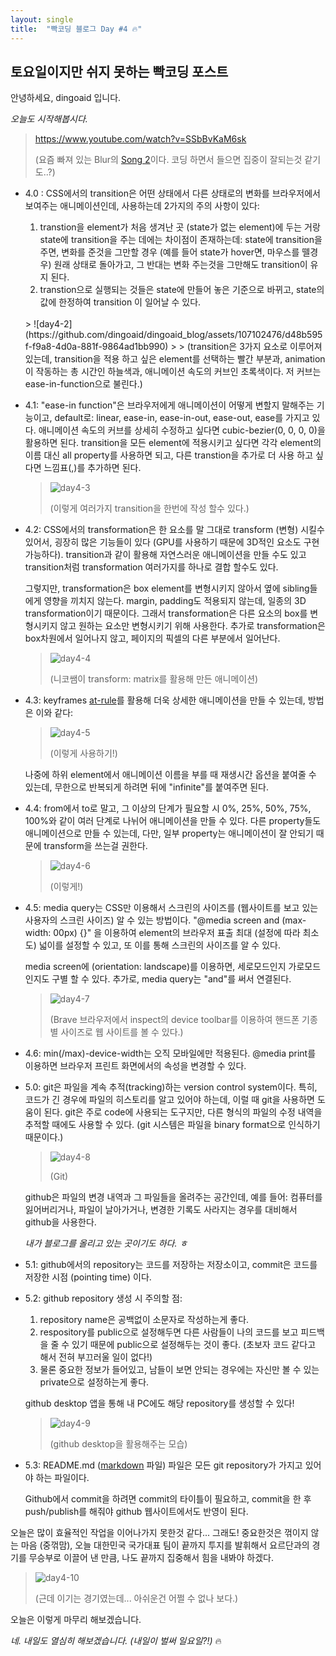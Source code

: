 ```yaml
---
layout: single
title:  "빡코딩 블로그 Day #4 🔥"
---
```


## 토요일이지만 쉬지 못하는 빡코딩 포스트

안녕하세요, dingoaid 입니다.

*오늘도 시작해봅시다.*

> https://www.youtube.com/watch?v=SSbBvKaM6sk
>
> (요즘 빠져 있는 Blur의 [Song 2](https://www.youtube.com/watch?v=SSbBvKaM6sk)이다. 코딩 하면서 들으면 집중이 잘되는것 같기도..?)

- 4.0 : CSS에서의 transition은 어떤 상태에서 다른 상태로의 변화를 브라우저에서 보여주는 애니메이션인데, 사용하는데 2가지의 주의 사항이 있다:
  1. transtion을 element가 처음 생겨난 곳 (state가 없는 element)에 두는 거랑 state에 transition을 주는 데에는 차이점이 존재하는데: state에 transition을 주면, 변화를 준것을 그만할 경우 (예를 들어 state가 hover면, 마우스를 뗄경우) 원래 상태로 돌아가고, 그 반대는 변화 주는것을 그만해도 transition이 유지 된다.
  2. transtion으로 실행되는 것들은 state에 만들어 놓은 기준으로 바뀌고, state의 값에 한정하여 transition 이 일어날 수 있다.
  <br/> 
  > ![day4-2](https://github.com/dingoaid/dingoaid_blog/assets/107102476/d48b595f-f9a8-4d0a-881f-9864ad1bb990)
  >
  > (transition은 3가지 요소로 이루어져 있는데, transition을 적용 하고 싶은 element를 선택하는 빨간 부분과, animation이 작동하는 총 시간인 하늘색과, 애니메이션 속도의 커브인 초록색이다. 저 커브는 ease-in-function으로 불린다.)

- 4.1: "ease-in function"은 브라우저에게 애니메이션이 어떻게 변할지 말해주는 기능이고, default로: linear, ease-in, ease-in-out, ease-out, ease를 가지고 있다. 애니메이션 속도의 커브를 상세히 수정하고 싶다면 cubic-bezier(0, 0, 0, 0)을 활용하면 된다.
transition을 모든 element에 적용시키고 싶다면 각각 element의 이름 대신 all property를 사용하면 되고, 다른 transtion을 추가로 더 사용 하고 싶다면 느낌표(,)를 추가하면 된다.

  > ![day4-3](https://github.com/dingoaid/dingoaid_blog/assets/107102476/9356cc33-fe85-4107-8b6b-e62bb20fc32a)
  >
  > (이렇게 여러가지 transition을 한번에 작성 할수 있다.)

- 4.2: CSS에서의 transformation은 한 요소를 말 그대로 transform (변형) 시킬수 있어서, 굉장히 많은 기능들이 있다 (GPU를 사용하기 때문에 3D적인 요소도 구현 가능하다). transition과 같이 활용해 자연스러운 애니메이션을 만들 수도 있고 transition처럼 transformation 여러가지를 하나로 결합 할수도 있다.

  그렇지만, transformation은 box element를 변형시키지 않아서 옆에 sibling들에게 영향을 끼치지 않는다. margin, padding도 적용되지 않는데, 일종의 3D transformation이기 때문이다. 그래서 transformation은 다른 요소의 box를 변형시키지 않고 원하는 요소만 변형시키기 위해 사용한다. 추가로 transformation은 box차원에서 일어나지 않고, 페이지의 픽셀의 다른 부분에서 일어난다.

  > ![day4-4](https://github.com/dingoaid/dingoaid_blog/assets/107102476/f1f15c7a-2254-4ac6-90d2-4fa3d449fdc6)
  >
  > (니코쌤이 transform: matrix를 활용해 만든 애니메이션)

- 4.3: keyframes [at-rule](https://developer.mozilla.org/en-US/docs/Web/CSS/At-rule)를 활용해 더욱 상세한 애니메이션을 만들 수 있는데, 방법은 이와 같다:

  > ![day4-5](https://github.com/dingoaid/dingoaid_blog/assets/107102476/f5e51df5-de58-4fd8-8887-540006509fd6)
  >
  > (이렇게 사용하기!)

  나중에 하위 element에서 애니메이션 이름을 부를 때 재생시간 옵션을 붙여줄 수 있는데, 무한으로 반복되게 하려면 뒤에 "infinite"를 붙여주면 된다.

- 4.4: from에서 to로 말고, 그 이상의 단계가 필요할 시 0%, 25%, 50%, 75%, 100%와 같이 여러 단계로 나뉘어 애니메이션을 만들 수 있다. 다른 property들도 애니메이션으로 만들 수 있는데, 다만, 일부 property는 애니메이션이 잘 안되기 때문에 transform을 쓰는걸 권한다.

   > ![day4-6](https://github.com/dingoaid/dingoaid_blog/assets/107102476/b478efb4-3967-4332-b300-93e2a4ec084a)
   >
   > (이렇게!)

- 4.5: media query는 CSS만 이용해서 스크린의 사이즈를 (웹사이트를 보고 있는 사용자의 스크린 사이즈) 알 수 있는 방법이다. "@media screen and (max-width: 00px) {}" 을 이용하여 element의 브라우저 표출 최대 (설정에 따라 최소도) 넓이를 설정할 수 있고, 또 이를 통해 스크린의 사이즈를 알 수 있다.

  media screen에 (orientation: landscape)를 이용하면, 세로모드인지 가로모드인지도 구별 할 수 있다. 추가로, media query는 "and"를 써서 연결된다.
  
   >![day4-7](https://github.com/dingoaid/dingoaid_blog/assets/107102476/c8213450-cc85-4381-9e1b-49f071e6b004)
   >
   >(Brave 브라우저에서 inspect의 device toolbar를 이용하여 핸드폰 기종 별 사이즈로 웹 사이트를 볼 수 있다.)

- 4.6: min(/max)-device-width는 오직 모바일에만 적용된다. @media print를 이용하면 브라우저 프린트 화면에서의 속성을 변경할 수 있다.

- 5.0: git은 파일을 계속 추적(tracking)하는 version control system이다. 특히, 코드가 긴 경우에 파일의 히스토리를 알고 있어야 하는데, 이럴 때 git을 사용하면 도움이 된다. git은 주로 code에 사용되는 도구지만, 다른 형식의 파일의 수정 내역을 추적할 때에도 사용할 수 있다. (git 시스템은 파일을 binary format으로 인식하기 때문이다.)
  
  > ![day4-8](https://github.com/dingoaid/dingoaid_blog/assets/107102476/dabe7131-a320-42b5-b060-f65eb1c93894)
  >
  > (Git)

  github은 파일의 변경 내역과 그 파일들을 올려주는 공간인데, 예를 들어: 컴퓨터를 잃어버리거나, 파일이 날아가거나, 변경한 기록도 사라지는 경우를 대비해서 github을 사용한다.

  *내가 블로그를 올리고 있는 곳이기도 하다. ㅎ*

- 5.1: github에서의 repository는 코드를 저장하는 저장소이고, commit은 코드를 저장한 시점 (pointing time) 이다.

- 5.2: github repository 생성 시 주의할 점:
  1. repository name은 공백없이 소문자로 작성하는게 좋다.
  2. respository를 public으로 설정해두면 다른 사람들이 나의 코드를 보고 피드백을 줄 수 있기 때문에 public으로 설정해두는 것이 좋다. (초보자 코드 같다고 해서 전혀 부끄러울 일이 없다!)
  3. 물론 중요한 정보가 들어있고, 남들이 보면 안되는 경우에는 자신만 볼 수 있는 private으로 설정하는게 좋다.

  github desktop 앱을 통해 내 PC에도 해당 repository를 생성할 수 있다!

  > ![day4-9](https://github.com/dingoaid/dingoaid_blog/assets/107102476/c5979637-4cf2-4537-81e9-219bab28614b)
  >
  > (github desktop을 활용해주는 모습)

- 5.3: README.md ([markdown](https://developer.mozilla.org/en-US/docs/MDN/Writing_guidelines/Howto/Markdown_in_MDN) 파일) 파일은 모든 git repository가 가지고 있어야 하는 파일이다.

  Github에서 commit을 하려면 commit의 타이틀이 필요하고, commit을 한 후 push/publish를 해줘야 github 웹사이트에서도 반영이 된다.

오늘은 많이 효율적인 작업을 이어나가지 못한것 같다... 그래도! 중요한것은 꺾이지 않는 마음 (중꺾맘), 오늘 대한민국 국가대표 팀이 끝까지 투지를 발휘해서 요르단과의 경기를 무승부로 이끌어 낸 만큼, 나도 끝까지 집중해서 힘을 내봐야 하겠다.

> ![day4-10](https://github.com/dingoaid/dingoaid_blog/assets/107102476/eb418285-d364-456b-a324-e7aa727e32ec)
>
> (근데 이기는 경기였는데... 아쉬운건 어쩔 수 없나 보다.)

오늘은 이렇게 마무리 해보겠습니다.

*네. 내일도 열심히 해보겠습니다. (내일이 벌써 일요일?!)* 🔥
